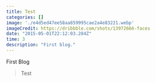 ```yaml
---
title: Test
categories: []
image: './e4d5ed47ee58aa859995cae2a4e83221.webp'
imageCredit: https://dribbble.com/shots/13972666-faces
date: "2015-05-01T22:12:03.284Z"
time: 3
description: "First blog."
---
```


First Blog

> Test